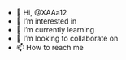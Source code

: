 - 👋 Hi, @XAAa12
- 👀 I’m interested in
- 🌱 I’m currently learning
- 💞️ I’m looking to collaborate on
- 📫 How to reach me

<!---
XAAa12/XAAa12 is a ✨ special ✨ repository because its `README.md` (this file) appears on your GitHub profile.
You can click the Preview link to take a look at your changes.
--->
